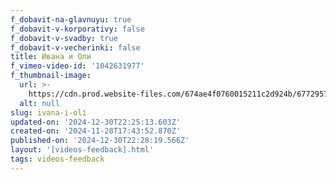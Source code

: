 ```yaml
---
f_dobavit-na-glavnuyu: true
f_dobavit-v-korporativy: false
f_dobavit-v-svadby: true
f_dobavit-v-vecherinki: false
title: Ивана и Оли
f_vimeo-video-id: '1042631977'
f_thumbnail-image:
  url: >-
    https://cdn.prod.website-files.com/674ae4f0760015211c2d924b/677295728e81f105f892ea13_1965655533-bff65042c9b6179e695c6e0d5cf71b0822b782bd04cfb8416df39932a8843d52-d.avif
  alt: null
slug: ivana-i-oli
updated-on: '2024-12-30T22:25:13.603Z'
created-on: '2024-11-28T17:43:52.870Z'
published-on: '2024-12-30T22:28:19.566Z'
layout: '[videos-feedback].html'
tags: videos-feedback
---
```



